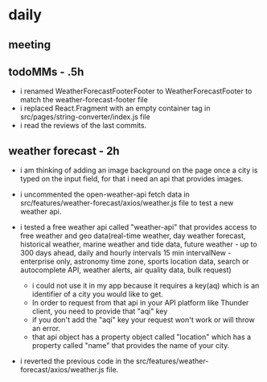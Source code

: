# daily

## meeting

## todoMMs - .5h
* i renamed WeatherForecastFooterFooter to WeatherForecastFooter to match the weather-forecast-footer file
* i replaced React.Fragment with an empty container tag in src/pages/string-converter/index.js file
* i read the reviews of the last commits.

## weather forecast - 2h
* i am thinking of adding an image background on the page once a city is typed on the input field, for that i need an api that provides images.
* i uncommented the open-weather-api fetch data in src/features/weather-forecast/axios/weather.js file to test a new weather api.
* i tested a free weather api called "weather-api" that provides access to free weather and geo data(real-time weather, day weather forecast, historical weather, marine weather and tide data, future weather - up to 300 days ahead, daily and hourly intervals 15 min intervalNew - enterprise only, astronomy time zone, sports location data, search or autocomplete API, weather alerts, air quality data, bulk request)
  * i could not use it in my app because it requires a key(aq) which is an identifier of a city you would like to get.
  * In order to request from that api in your API platform like Thunder client, you need to provide that "aqi" key
  * if you don't add the "aqi" key your request won't work or will throw an error. 
  * that api object has a property object called "location" which has a property called "name" that provides the name of your city.

* i reverted the previous code in the src/features/weather-forecast/axios/weather.js file.